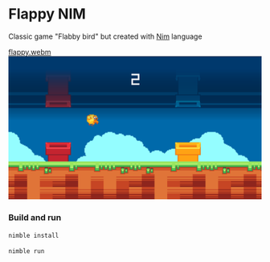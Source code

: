 # Flappy NIM

Classic game "Flabby bird" but created with [Nim](https://nim-lang.org/) language

[flappy.webm](https://github.com/user-attachments/assets/5f240870-08de-4ecb-985b-88f4fed22c06)
![Flappy Nim](github/preview.png)

### Build and run
```sh
nimble install
```
```sh
nimble run
```

